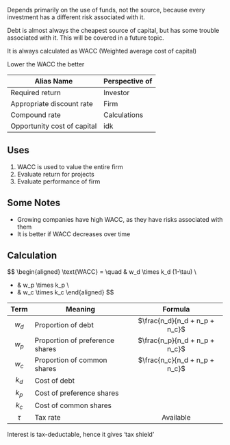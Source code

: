 Depends primarily on the use of funds, not the source, because every investment has a different risk associated with it.

Debt is almost always the cheapest source of capital, but has some trouble associated with it. This will be covered in a future topic.

It is always calculated as WACC (Weighted average cost of capital)

Lower the WACC the better

| Alias Name                  | Perspective of |
| --------------------------- | -------------- |
| Required return             | Investor       |
| Appropriate discount rate   | Firm           |
| Compound rate               | Calculations   |
| Opportunity cost of capital | idk            |

## Uses

1. WACC is used to value the entire firm
2. Evaluate return for projects
3. Evaluate performance of firm

## Some Notes

- Growing companies have high WACC, as they have risks associated with them
- It is better if WACC decreases over time

## Calculation

$$
\begin{aligned}
\text{WACC} = \quad & w_d  \times k_d (1-\tau) \\
+ & w_p \times k_p \\
+ & w_c \times k_c
\end{aligned}
$$

|  Term  | Meaning                         |            Formula            |
| :----: | ------------------------------- | :---------------------------: |
| $w_d$  | Proportion of debt              | $\frac{n_d}{n_d + n_p + n_c}$ |
| $w_p$  | Proportion of preference shares | $\frac{n_p}{n_d + n_p + n_c}$ |
| $w_c$  | Proportion of common shares     | $\frac{n_c}{n_d + n_p + n_c}$ |
| $k_d$  | Cost of debt                    |                               |
| $k_p$  | Cost of preference shares       |                               |
| $k_c$  | Cost of common shares           |                               |
| $\tau$ | Tax rate                        |           Available           |

Interest is tax-deductable, hence it gives ‘tax shield’

